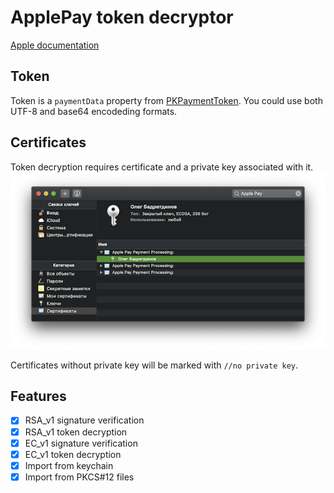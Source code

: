ApplePay token decryptor
========================
[Apple documentation](https://developer.apple.com/documentation/passkit/apple_pay/setting_up_apple_pay_requirements)

Token
-----
Token is a `paymentData` property from [PKPaymentToken](https://developer.apple.com/documentation/passkit/pkpaymenttoken). You could use both UTF-8 and base64 encodeding formats.

Certificates
------------
Token decryption requires certificate and a private key associated with it.
<img src="Images/KeychainCertificates.png" width=600/>

Certificates without private key will be marked with `//no private key`.

Features
--------
- [x] RSA_v1 signature verification
- [x] RSA_v1 token decryption
- [x] EC_v1 signature verification
- [x] EC_v1 token decryption
- [x] Import from keychain
- [x] Import from PKCS#12 files